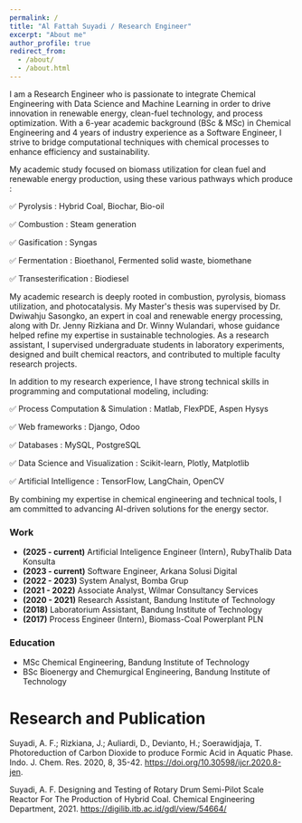 ```yaml
---
permalink: /
title: "Al Fattah Suyadi / Research Engineer"
excerpt: "About me"
author_profile: true
redirect_from: 
  - /about/
  - /about.html
---
```


I am a Research Engineer who is passionate to integrate Chemical Engineering with Data Science and Machine Learning in order to drive innovation in renewable energy, clean-fuel technology, and process optimization. With a 6-year academic background (BSc & MSc) in Chemical Engineering and 4 years of industry experience as a Software Engineer, I strive to bridge computational techniques with chemical processes to enhance efficiency and sustainability.

My academic study focused on biomass utilization for clean fuel and renewable energy production, using these various pathways which produce :

✅ Pyrolysis             : Hybrid Coal, Biochar, Bio-oil

✅ Combustion            : Steam generation 

✅ Gasification          : Syngas

✅ Fermentation          : Bioethanol, Fermented solid waste, biomethane

✅ Transesterification   : Biodiesel

My academic research is deeply rooted in combustion, pyrolysis, biomass utilization, and photocatalysis. My Master's thesis was supervised by Dr. Dwiwahju Sasongko, an expert in coal and renewable energy processing, along with Dr. Jenny Rizkiana and Dr. Winny Wulandari, whose guidance helped refine my expertise in sustainable technologies. As a research assistant, I supervised undergraduate students in laboratory experiments, designed and built chemical reactors, and contributed to multiple faculty research projects.

In addition to my research experience, I have strong technical skills in programming and computational modeling, including:

✅ Process Computation & Simulation   : Matlab, FlexPDE, Aspen Hysys

✅ Web frameworks                     : Django, Odoo

✅ Databases                          : MySQL, PostgreSQL

✅ Data Science and Visualization     : Scikit-learn, Plotly, Matplotlib

✅ Artificial Intelligence            : TensorFlow, LangChain, OpenCV


By combining my expertise in chemical engineering and technical tools, I am committed to advancing AI-driven solutions for the energy sector.

### Work
 - **(2025 - current)** Artificial Inteligence Engineer (Intern), RubyThalib Data Konsulta
 - **(2023 - current)** Software Engineer, Arkana Solusi Digital
 - **(2022 - 2023)** System Analyst, Bomba Grup
 - **(2021 - 2022)** Associate Analyst, Wilmar Consultancy Services
 - **(2020 - 2021)** Research Assistant, Bandung Institute of Technology
 - **(2018)** Laboratorium Assistant, Bandung Institute of Technology
 - **(2017)** Process Engineer (Intern), Biomass-Coal Powerplant PLN

### Education
 - MSc Chemical Engineering, Bandung Institute of Technology
 - BSc Bioenergy and Chemurgical Engineering, Bandung Institute of Technology

# Research and Publication

Suyadi, A. F.; Rizkiana, J.; Auliardi, D., Devianto, H.; Soerawidjaja, T. Photoreduction of Carbon Dioxide to produce Formic Acid in Aquatic Phase. Indo. J. Chem. Res. 2020, 8, 35-42. https://doi.org/10.30598/ijcr.2020.8-jen.

Suyadi, A. F. Designing and Testing of Rotary Drum Semi-Pilot Scale Reactor For The Production of Hybrid Coal. Chemical Engineering Department, 2021. https://digilib.itb.ac.id/gdl/view/54664/
